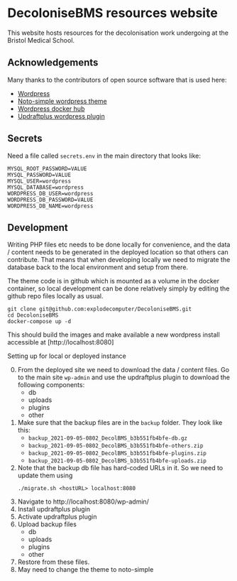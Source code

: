 # DecoloniseBMS resources website

This website hosts resources for the decolonisation work undergoing at the Bristol Medical School.

## Acknowledgements

Many thanks to the contributors of open source software that is used here:

* [Wordpress](https://wordpress.com/)
* [Noto-simple wordpress theme](https://en-gb.wordpress.org/themes/noto-simple/)
* [Wordpress docker hub](https://hub.docker.com/_/wordpress)
* [Updraftplus wordpress plugin](https://updraftplus.com/)

## Secrets

Need a file called `secrets.env` in the main directory that looks like:

```
MYSQL_ROOT_PASSWORD=VALUE
MYSQL_PASSWORD=VALUE
MYSQL_USER=wordpress
MYSQL_DATABASE=wordpress
WORDPRESS_DB_USER=wordpress
WORDPRESS_DB_PASSWORD=VALUE
WORDPRESS_DB_NAME=wordpress
```

## Development

Writing PHP files etc needs to be done locally for convenience, and the data / content needs to be generated in the deployed location so that others can contribute. That means that when developing locally we need to migrate the database back to the local environment and setup from there.

The theme code is in github which is mounted as a volume in the docker container, so local development can be done relatively simply by editing the github repo files locally as usual.

```
git clone git@github.com:explodecomputer/DecoloniseBMS.git
cd DecoloniseBMS
docker-compose up -d
```

This should build the images and make available a new wordpress install accessible at [http://localhost:8080]

Setting up for local or deployed instance

0. From the deployed site we need to download the data / content files. Go to the main site `wp-admin` and use the updraftplus plugin to download the following components:
    - db
    - uploads
    - plugins
    - other
1. Make sure that the backup files are in the `backup` folder. They look like this:
    - `backup_2021-09-05-0802_DecolBMS_b3b551fb4bfe-db.gz`
    - `backup_2021-09-05-0802_DecolBMS_b3b551fb4bfe-others.zip`
    - `backup_2021-09-05-0802_DecolBMS_b3b551fb4bfe-plugins.zip`
    - `backup_2021-09-05-0802_DecolBMS_b3b551fb4bfe-uploads.zip`
2. Note that the backup db file has hard-coded URLs in it. So we need to update them using
    ```
    ./migrate.sh <hostURL> localhost:8080
    ```
3. Navigate to http://localhost:8080/wp-admin/
4. Install updraftplus plugin
5. Activate updraftplus plugin
6. Upload backup files
    - db
    - uploads
    - plugins
    - other
7. Restore from these files.
8. May need to change the theme to noto-simple

